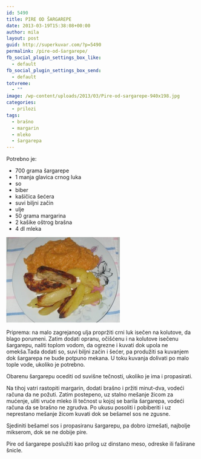 ```yaml
---
id: 5490
title: PIRE OD ŠARGAREPE
date: 2013-03-19T15:38:08+00:00
author: mila
layout: post
guid: http://superkuvar.com/?p=5490
permalink: /pire-od-šargarepe/
fb_social_plugin_settings_box_like:
  - default
fb_social_plugin_settings_box_send:
  - default
totvreme:
  - ""
image: /wp-content/uploads/2013/03/Pire-od-sargarepe-940x198.jpg
categories:
  - prilozi
tags:
  - brašno
  - margarin
  - mleko
  - šargarepa
---
```

Potrebno je:

  * 700 grama šargarepe
  * 1 manja glavica crnog luka
  * so
  * biber
  * kašičica šećera
  * suvi biljni začin
  * ulje
  * 50 grama margarina
  * 2 kašike oštrog brašna
  * 4 dl mleka

<img class="alignnone size-medium wp-image-5491" src="/wp-content/uploads/2013/03/Pire-od-sargarepe-300x225.jpg" alt="Pire od sargarepe" width="300" height="225" /> 

Priprema: na malo zagrejanog ulja propržiti crni luk isečen na kolutove, da blago porumeni. Zatim dodati opranu, očišćenu i na kolutove isečenu šargarepu, naliti toplom vodom, da ogrezne i kuvati dok upola ne omekša.Tada dodati so, suvi biljni začin i šećer, pa produžiti sa kuvanjem dok šargarepa ne bude potpuno mekana. U toku kuvanja dolivati po malo tople vode, ukoliko je potrebno.

Obarenu šargarepu ocediti od suvišne tečnosti, ukoliko je ima i propasirati.

Na tihoj vatri rastopiti margarin, dodati brašno i pržiti minut-dva, vodeći računa da ne požuti. Zatim postepeno, uz stalno mešanje žicom za mućenje, uliti vruće mleko ili tečnost u kojoj se barila šargarepa, vodeći računa da se brašno ne zgrudva. Po ukusu posoliti i pobiberiti i uz neprestano mešanje žicom kuvati dok se bešamel sos ne zgusne.

Sjediniti bešamel sos i propasiranu šargarepu, pa dobro izmešati, najbolje mikserom, dok se ne dobije pire.

Pire od šargarepe poslužiti kao prilog uz dinstano meso, odreske ili faširane šnicle.